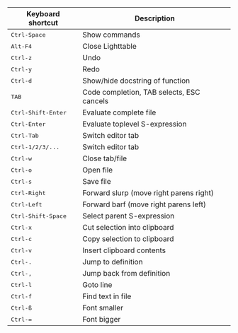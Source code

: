 
Keyboard shortcut               | Description
--------------------------------|-------------------------------
<kbd>Ctrl-Space</kbd> |        Show commands
<kbd>Alt-F4</kbd> |            Close Lighttable
<kbd>Ctrl-z</kbd> |            Undo
<kbd>Ctrl-y</kbd> |            Redo
<kbd>Ctrl-d</kbd> |            Show/hide docstring of function
<kbd>TAB</kbd> |               Code completion, TAB selects, ESC cancels
<kbd>Ctrl-Shift-Enter</kbd> |  Evaluate complete file
<kbd>Ctrl-Enter</kbd> |        Evaluate toplevel S-expression
<kbd>Ctrl-Tab</kbd> |          Switch editor tab
<kbd>Ctrl-1/2/3/...</kbd> |    Switch editor tab
<kbd>Ctrl-w</kbd> |            Close tab/file
<kbd>Ctrl-o</kbd> |            Open file
<kbd>Ctrl-s</kbd> |            Save file
<kbd>Ctrl-Right</kbd> |        Forward slurp (move right parens right)
<kbd>Ctrl-Left</kbd> |         Forward barf (move right parens left)
<kbd>Ctrl-Shift-Space</kbd> |  Select parent S-expression
<kbd>Ctrl-x</kbd> |            Cut selection into clipboard
<kbd>Ctrl-c</kbd> |            Copy selection to clipboard
<kbd>Ctrl-v</kbd> |            Insert clipboard contents
<kbd>Ctrl-.</kbd> |            Jump to definition
<kbd>Ctrl-,</kbd> |            Jump back from definition
<kbd>Ctrl-l</kbd> |            Goto line
<kbd>Ctrl-f</kbd> |            Find text in file
<kbd>Ctrl-ß</kbd> |            Font smaller
<kbd>Ctrl-=</kbd> |            Font bigger

